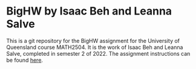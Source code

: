 # BigHW by Isaac Beh and Leanna Salve

This is a git repository for the BigHW assignment for the University of Queensland course MATH2504. It is the work of Isaac Beh and Leanna Salve, completed in semester 2 of 2022. The assignment instructions can be found [here](https://courses.smp.uq.edu.au/MATH2504/2022/assessment_html/bighw.html).